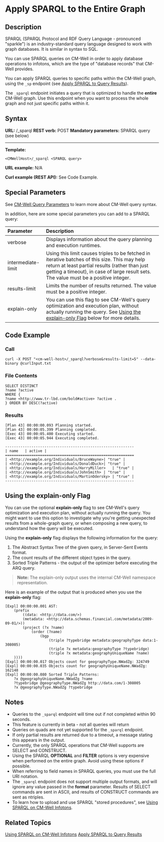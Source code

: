 # Apply SPARQL to the Entire Graph #

## Description ##

SPARQL (SPARQL Protocol and RDF Query Language - pronounced "sparkle") is an industry-standard query language designed to work with graph databases. It is similar in syntax to SQL.

You can use SPARQL queries on CM-Well in order to apply database operations to infotons, which are the type of "database records" that CM-Well provides. 

You can apply SPARQL queries to specific paths within the CM-Well graph, using the `_sp` endpoint (see [Apply SPARQL to Query Results](API.Query.ApplySPARQLToQueryResults.md)).

The `_sparql` endpoint initiates a query that is optimized to handle the **entire** CM-Well graph. Use this endpoint when you want to process the whole graph and not just specific paths within it.

## Syntax ##

**URL:** <CMWellHost>/_sparql
**REST verb:** POST
**Mandatory parameters:** SPARQL query (see below)

----------

**Template:**

    <CMWellHost>/_sparql <SPARQL query>

**URL example:** N/A

**Curl example (REST API):** See Code Example.

## Special Parameters ##

See [CM-Well Query Parameters](API.QueryParameters.md) to learn more about CM-Well query syntax.

In addition, here are some special parameters you can add to a SPARQL query:

Parameter&nbsp;&nbsp; | Description
:----------|:------------
verbose | Displays information about the query planning and execution runtimes.
intermediate-limit | Using this limit causes triples to be fetched in iterative batches of this size. This may help return at least partial results (rather than just getting a timeout), in case of large result sets. The value must be a positive integer.
results-limit | Limits the number of results returned. The value must be a positive integer.
explain-only | You can use this flag to see CM-Well's query optimization and execution plan, without actually running the query. See [Using the explain-only Flag](#explainSection) below for more details.

## Code Example ##

### Call ###

    curl -X POST "<cm-well-host>/_sparql?verbose&results-limit=5" --data-binary @curlInput.txt

### File Contents ###

    SELECT DISTINCT
    ?name ?active
    WHERE {
    ?name <http://www.tr-lbd.com/bold#active> ?active .
    } ORDER BY DESC(?active)


### Results ###

    [Plan 43] 00:00:00.093 Planning started.
    [Plan 43] 00:00:05.399 Planning completed.
    [Exec 43] 00:00:05.400 Executing started.
    [Exec 43] 00:00:05.944 Executing completed.
    
    -----------------------------------------------------------
    | name   | active |
    ===========================================================
    | <http://example.org/Individuals/BruceWayne>| "true" |
    | <http://example.org/Individuals/DonaldDuck>| "true" |
    | <http://example.org/Individuals/HarryMiller>   | "true" |
    | <http://example.org/Individuals/JohnSmith> | "true" |
    | <http://example.org/Individuals/MartinOdersky> | "true" |
    -----------------------------------------------------------

<a name="explainSection"></a>
## Using the explain-only Flag ##

You can use the optional **explain-only** flag to see CM-Well's query optimization and execution plan, without actually running the query. You might want to use this option to investigate why you're getting unexpected results from a whole-graph query, or when composing a new query, to understand how the query will be executed.

Using the **explain-only** flag displays the following information for the query:

1. The Abstract Syntax Tree of the given query, in Server-Sent Events format.
2. The count results of the different object types in the query.
3. Sorted Triple Patterns - the output of the optimizer before executing the ARQ query.

>**Note:** The explain-only output uses the internal CM-Well namespace representation. 

Here is an example of the output that is produced when you use the **explain-only** flag:

    [Expl] 00:00:00.001 AST:
    	(prefix 
			((data: <http://data.com/>)
     		(metadata: <http://data.schemas.financial.com/metadata/2009-09-01/>))
      		(project (?x ?name)
    			(order (?name)
      				(bgp
    					(triple ?typebridge metadata:geographyType data:1-308005)
    					(triple ?x metadata:geographyType ?typebridge)
    					(triple ?x metadata:geographyUniqueName ?name)
      	))))
    [Expl] 00:00:00.017 Objects count for geographyType.NWadZg: 324749
    [Expl] 00:00:00.035 Objects count for geographyUniqueName.NWadZg: 162148
    [Expl] 00:00:00.080 Sorted Triple Patterns:
    	?x @geographyUniqueName.NWadZg ?name
    	?typebridge @geographyType.NWadZg http://data.com/1-308005
    	?x @geographyType.NWadZg ?typebridge

## Notes ##

* Queries to the `_sparql` endpoint will time out if not completed within 90 seconds.
* This feature is currently in beta - not all queries will return
* Queries on quads are not yet supported for the `_sparql` endpoint.
* If only partial results are returned due to a timeout, a message stating this appears in the output.
* Currently, the only SPARQL operations that CM-Well supports are SELECT and CONSTRUCT.
* Using the SPARQL **OPTIONAL** and **FILTER** options is very expensive when performed on the entire graph. Avoid using these options if possible.
* When referring to field names in SPARQL queries, you must use the full URI notation.
* The `_sparql` endpoint does not support multiple output formats, and will ignore any value passed in the **format** parameter. Results of SELECT commands are sent in ASCII, and results of CONSTRUCT commands are sent as ntriples.
* To learn how to upload and use SPARQL "stored procedures", see [Using SPARQL on CM-Well Infotons](DevGuide.UsingSPARQLOnCM-WellInfotons.md).

## Related Topics ##
[Using SPARQL on CM-Well Infotons](DevGuide.UsingSPARQLOnCM-WellInfotons.md)
[Apply SPARQL to Query Results](API.Query.ApplySPARQLToQueryResults.md)
